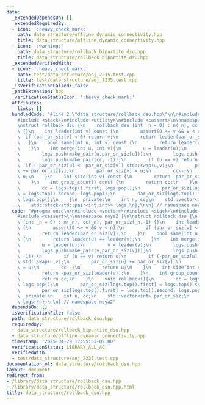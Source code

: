 ```yaml
---
data:
  _extendedDependsOn: []
  _extendedRequiredBy:
  - icon: ':heavy_check_mark:'
    path: data_structure/offline_dynamic_connectivity.hpp
    title: data_structure/offline_dynamic_connectivity.hpp
  - icon: ':warning:'
    path: data_structure/rollback_bipartite_dsu.hpp
    title: data_structure/rollback_bipartite_dsu.hpp
  _extendedVerifiedWith:
  - icon: ':heavy_check_mark:'
    path: test/data_structure/aoj_2235.test.cpp
    title: test/data_structure/aoj_2235.test.cpp
  _isVerificationFailed: false
  _pathExtension: hpp
  _verificationStatusIcon: ':heavy_check_mark:'
  attributes:
    links: []
  bundledCode: "#line 2 \"data_structure/rollback_dsu.hpp\"\n\n#include <vector>\n\
    #include <stack>\n#include <utility>\n#include <cassert>\n\nnamespace noya2 {\n\
    \nstruct rollback_dsu {\n    rollback_dsu (int _n = 0) : n(_n), cc(_n), par_or_siz(_n,-1)\
    \ {}\n    int leader(int v) const {\n        assert(0 <= v && v < n);\n      \
    \  if (par_or_siz[v] < 0) return v;\n        return leader(par_or_siz[v]);\n \
    \   }\n    bool same(int u, int v) const {\n        return leader(u) == leader(v);\n\
    \    }\n    int merge(int u, int v){\n        u = leader(u);\n        v = leader(v);\n\
    \        logs.push(make_pair(u,par_or_siz[u]));\n        logs.push(make_pair(v,par_or_siz[v]));\n\
    \        logs.push(make_pair(cc, -1));\n        if (u == v) return u;\n      \
    \  if (-par_or_siz[u] < -par_or_siz[v]) std::swap(u,v);\n        par_or_siz[u]\
    \ += par_or_siz[v];\n        par_or_siz[v] = u;\n        cc--;\n        return\
    \ u;\n    }\n    int size(int v) const {\n        return -par_or_siz[leader(v)];\n\
    \    }\n    int group_count() const {\n        return cc;\n    }\n    void rollback(){\n\
    \        cc = logs.top().first; logs.pop();\n        par_or_siz[logs.top().first]\
    \ = logs.top().second; logs.pop();\n        par_or_siz[logs.top().first] = logs.top().second;\
    \ logs.pop();\n    }\n  private:\n    int n, cc;\n    std::vector<int> par_or_siz;\n\
    \    std::stack<std::pair<int,int>> logs;\n};\n\n} // namespace noya2\n"
  code: "#pragma once\n\n#include <vector>\n#include <stack>\n#include <utility>\n\
    #include <cassert>\n\nnamespace noya2 {\n\nstruct rollback_dsu {\n    rollback_dsu\
    \ (int _n = 0) : n(_n), cc(_n), par_or_siz(_n,-1) {}\n    int leader(int v) const\
    \ {\n        assert(0 <= v && v < n);\n        if (par_or_siz[v] < 0) return v;\n\
    \        return leader(par_or_siz[v]);\n    }\n    bool same(int u, int v) const\
    \ {\n        return leader(u) == leader(v);\n    }\n    int merge(int u, int v){\n\
    \        u = leader(u);\n        v = leader(v);\n        logs.push(make_pair(u,par_or_siz[u]));\n\
    \        logs.push(make_pair(v,par_or_siz[v]));\n        logs.push(make_pair(cc,\
    \ -1));\n        if (u == v) return u;\n        if (-par_or_siz[u] < -par_or_siz[v])\
    \ std::swap(u,v);\n        par_or_siz[u] += par_or_siz[v];\n        par_or_siz[v]\
    \ = u;\n        cc--;\n        return u;\n    }\n    int size(int v) const {\n\
    \        return -par_or_siz[leader(v)];\n    }\n    int group_count() const {\n\
    \        return cc;\n    }\n    void rollback(){\n        cc = logs.top().first;\
    \ logs.pop();\n        par_or_siz[logs.top().first] = logs.top().second; logs.pop();\n\
    \        par_or_siz[logs.top().first] = logs.top().second; logs.pop();\n    }\n\
    \  private:\n    int n, cc;\n    std::vector<int> par_or_siz;\n    std::stack<std::pair<int,int>>\
    \ logs;\n};\n\n} // namespace noya2"
  dependsOn: []
  isVerificationFile: false
  path: data_structure/rollback_dsu.hpp
  requiredBy:
  - data_structure/rollback_bipartite_dsu.hpp
  - data_structure/offline_dynamic_connectivity.hpp
  timestamp: '2025-04-29 17:55:53+09:00'
  verificationStatus: LIBRARY_ALL_AC
  verifiedWith:
  - test/data_structure/aoj_2235.test.cpp
documentation_of: data_structure/rollback_dsu.hpp
layout: document
redirect_from:
- /library/data_structure/rollback_dsu.hpp
- /library/data_structure/rollback_dsu.hpp.html
title: data_structure/rollback_dsu.hpp
---
```


